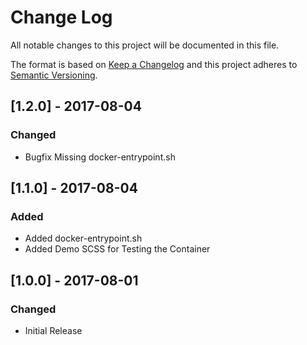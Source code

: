 # Change Log
All notable changes to this project will be documented in this file.

The format is based on [Keep a Changelog](http://keepachangelog.com/)
and this project adheres to [Semantic Versioning](http://semver.org/).


## [1.2.0] - 2017-08-04
### Changed
- Bugfix Missing docker-entrypoint.sh


## [1.1.0] - 2017-08-04
### Added
- Added docker-entrypoint.sh
- Added Demo SCSS for Testing the Container


## [1.0.0] - 2017-08-01
### Changed
- Initial Release